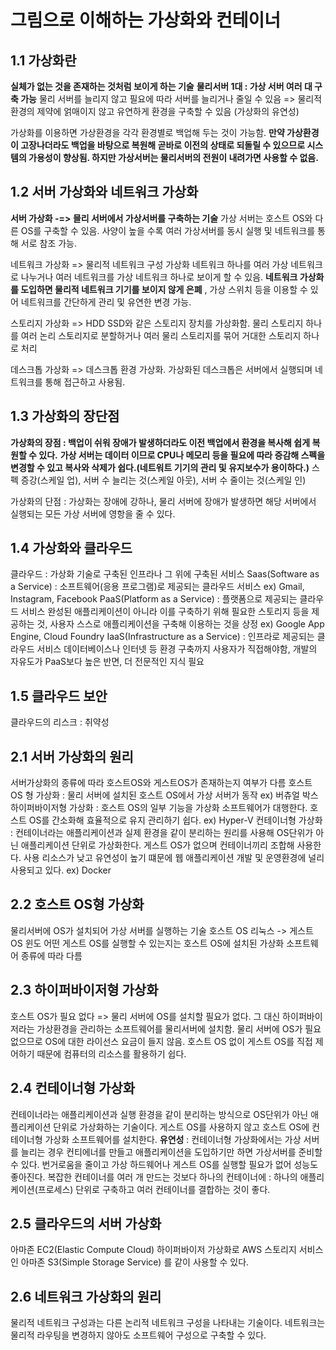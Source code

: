그림으로 이해하는 가상화와 컨테이너
=============================

1.1 가상화란
-----------------------------
**실체가 없는 것을 존재하는 것처럼 보이게 하는 기술**
**물리서버 1대 : 가상 서버 여러 대 구축 가능**
물리 서버를 늘리지 않고 필요에 따라 서버를 늘리거나 줄일 수 있음 
=> 물리적 환경의 제약에 얽매이지 않고 유연하게 환경을 구축할 수 있음 (가상화의 유연성)

가상화를 이용하면 가상환경을 각각 환경별로 백업해 두는 것이 가능함.
**만약 가상환경이 고장나더라도 백업을 바탕으로 복원해 곧바로 이전의 상태로 되돌릴 수 있으므로 시스템의 가용성이 향상됨.
하지만 가상서버는 물리서버의 전원이 내려가면 사용할 수 없음.**

1.2 서버 가상화와 네트워크 가상화 
------------------------------
**서버 가상화 -=> 믈리 서버에서 가상서버를 구축하는 기술**
가상 서버는 호스트 OS와 다른 OS를 구축할 수 있음. 사양이 높을 수록 여러 가상서버를 동시 실행 및 네트워크를 통해 서로 참조 가능.

네트워크 가상화 => 물리적 네트워크 구성 가상화
네트워크 하나를 여러 가상 네트워크로 나누거나 여러 네트워크를 가상 네트워크 하나로 보이게 할 수 있음.
**네트워크 가상화를 도입하면 물리적 네트워크 기기를 보이지 않게 은폐** , 가상 스위치 등을 이용할 수 있어 네트워크를 간단하게 관리 및 유연한 변경 가능.

스토리지 가상화 => HDD SSD와 같은 스토리지 장치를 가상화함.
물리 스토리지 하나를 여러 논리 스토리지로 분할하거나 여러 물리 스토리지를 묶어 거대한 스토리지 하나로 처리

데스크톱 가상화 => 데스크톱 환경 가상화.
가상화된 데스크톱은 서버에서 실행되며 네트워크를 통해 접근하고 사용됨. 

1.3 가상화의 장단점
----------------------------
**가상화의 장점 : 백업이 쉬워 장애가 발생하더라도 이전 백업에서 환경을 복사해 쉽게 복원할 수 있다.** 
**가상 서버는 데이터 이므로 CPU나 메모리 등을  필요에 따라 증감해 스펙을 변경할 수 있고 복사와 삭제가 쉽다.(네트워트 기기의 관리 및 유지보수가 용이하다.)** 
스펙 증강(스케일 업), 서버 수 늘리는 것(스케일 아웃), 서버 수 줄이는 것(스케일 인)

가상화의 단점 : 가상화는 장애에 강하나, 물리 서버에 장애가 발생하면 해당 서버에서 실행되는 모든 가상 서버에 영항을 줄 수 있다.

1.4 가상화와 클라우드
----------------------------
클라우드 : 가상화 기술로 구축된 인프라나 그 위에 구축된 서비스 
Saas(Software as a Service) : 소프트웨어(응용 프로그램)로 제공되는 클라우드 서비스
ex) Gmail, Instagram, Facebook
PaaS(Platform as a Service) : 플랫폼으로 제공되는 클라우드 서비스
완성된 애플리케이션이 아니라 이를 구축하기 위해 필요한 스토리지 등을 제공하는 것, 사용자 스스로 애플리케이션을 구축해 이용하는 것을 상정
ex) Google App Engine, Cloud Foundry
IaaS(Infrastructure as a Service) : 인프라로 제공되는 클라우드 서비스
데이터베이스나 인터넷 등 환경 구축까지 사용자가 직접해야함, 개발의 자유도가 PaaS보다 높은 반면, 더 전문적인 지식 필요

1.5 클라우드 보안 
-----------------------------
클라우드의 리스크 : 취약성

2.1 서버 가상화의 원리 
-----------------------------
서버가상화의 종류에 따라 호스트OS와 게스트OS가 존재하는지 여부가 다름
호스트 OS 형 가상화 : 물리 서버에 설치된 호스트 OS에서 가상 서버가 동작
ex) 버츄얼 박스
하이퍼바이저형 가상화 : 호스트 OS의 일부 기능을 가상화 소프트웨어가 대행한다. 호스트 OS를 간소화해 효율적으로 유지 관리하기 쉽다.
ex) Hyper-V
컨테이너형 가상화 : 컨테이너라는 애플리케이션과 실제 환경을 같이 분리하는 원리를 사용해 OS단위가 아닌 애플리케이션 단위로 가상화한다.
게스트 OS가 없으며 컨테이너끼리 조합해 사용한다. 사용 리소스가 낮고 유연성이 높기 떄문에 웹 애플리케이션 개발 및 운영환경에 널리 사용되고 있다.
ex) Docker

2.2 호스트 OS형 가상화
-------------------------------
물리서버에 OS가 설치되어 가상 서버를 실행하는 기술
호스트 OS 리눅스 -> 게스트 OS 윈도 
어떤 게스트 OS를 실행할 수 있는지는 호스트 OS에 설치된 가상화 소프트웨어 종류에 따라 다름

2.3 하이퍼바이저형 가상화 
-------------------------------
호스트 OS가 필요 없다 => 물리 서버에 OS를 설치할 필요가 없다. 
그 대신 하이퍼바이저라는 가상환경을 관리하는 소프트웨어를 물리서버에 설치함.
물리 서버에 OS가 필요 없으므로 OS에 대한 라이선스 요금이 들지 않음.
호스트 OS 없이 게스트 OS를 직접 제어하기 때문에 컴퓨터의 리소스를 활용하기 쉽다. 

2.4 컨테이너형 가상화
------------------------------
컨테이너라는 애플리케이션과 실행 환경을 같이 분리하는 방식으로 OS단위가 아닌 애플리케이션 단위로 가상화하는 기술이다. 
게스트 OS를 사용하지 않고 호스트 OS에 컨테이너형 가상화 소프트웨어를 설치한다. 
**유연성** : 컨테이너형 가상화에서는 가상 서버를 늘리는 경우 컨티에너를 만들고 애플리케이션을 도입하기만 하면 가상서버를 준비할 수 있다.
번거로움을 줄이고 가상 하드웨어나 게스트 OS를 실행할 필요가 없어 성능도 좋아진다.
복잡한 컨테이너를 여러 개 만드는 것보다 하나의 컨테이너에 : 하나의 애플리케이션(프로세스) 단위로 구축하고 여러 컨테이너를 결합하는 것이 좋다. 


2.5 클라우드의 서버 가상화 
-------------------------------
아마존 EC2(Elastic Compute Cloud) 
하이퍼바이저 가상화로 AWS 스토리지 서비스인 아마존 S3(Simple Storage Service) 를 같이 사용할 수 있다.

2.6 네트워크 가상화의 원리
-------------------------------
물리적 네트워크 구성과는 다른 논리적 네트워크 구성을 나타내는 기술이다. 
네트워크는 물리적 라우팅을 변경하지 않아도 소프트웨어 구성으로 구축할 수 있다. 


